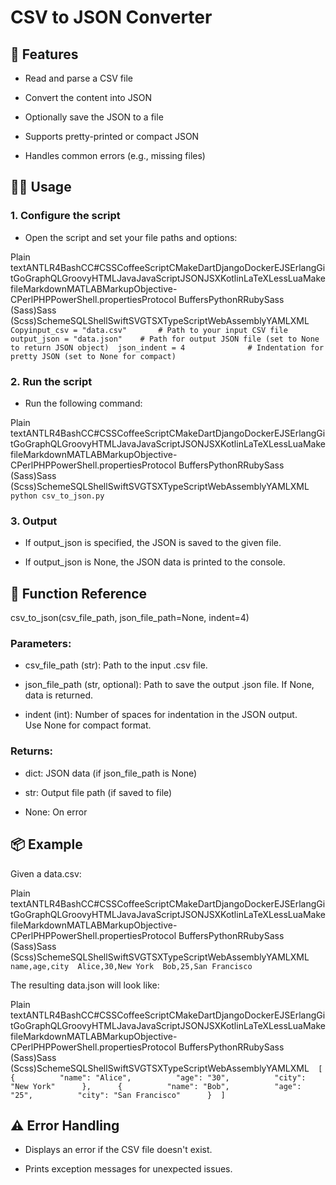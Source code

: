 CSV to JSON Converter
=====================

📁 Features
-----------

*   Read and parse a CSV file
    
*   Convert the content into JSON
    
*   Optionally save the JSON to a file
    
*   Supports pretty-printed or compact JSON
    
*   Handles common errors (e.g., missing files)
    

🧑‍💻 Usage
-----------

### 1\. Configure the script

*   Open the script and set your file paths and options:
    

Plain textANTLR4BashCC#CSSCoffeeScriptCMakeDartDjangoDockerEJSErlangGitGoGraphQLGroovyHTMLJavaJavaScriptJSONJSXKotlinLaTeXLessLuaMakefileMarkdownMATLABMarkupObjective-CPerlPHPPowerShell.propertiesProtocol BuffersPythonRRubySass (Sass)Sass (Scss)SchemeSQLShellSwiftSVGTSXTypeScriptWebAssemblyYAMLXML`   Copyinput_csv = "data.csv"       # Path to your input CSV file  output_json = "data.json"    # Path for output JSON file (set to None to return JSON object)  json_indent = 4              # Indentation for pretty JSON (set to None for compact)   `

### 2\. Run the script

*   Run the following command:
    

Plain textANTLR4BashCC#CSSCoffeeScriptCMakeDartDjangoDockerEJSErlangGitGoGraphQLGroovyHTMLJavaJavaScriptJSONJSXKotlinLaTeXLessLuaMakefileMarkdownMATLABMarkupObjective-CPerlPHPPowerShell.propertiesProtocol BuffersPythonRRubySass (Sass)Sass (Scss)SchemeSQLShellSwiftSVGTSXTypeScriptWebAssemblyYAMLXML`   python csv_to_json.py   `

### 3\. Output

*   If output\_json is specified, the JSON is saved to the given file.
    
*   If output\_json is None, the JSON data is printed to the console.
    

🔧 Function Reference
---------------------

csv\_to\_json(csv\_file\_path, json\_file\_path=None, indent=4)

### Parameters:

*   csv\_file\_path (str): Path to the input .csv file.
    
*   json\_file\_path (str, optional): Path to save the output .json file. If None, data is returned.
    
*   indent (int): Number of spaces for indentation in the JSON output. Use None for compact format.
    

### Returns:

*   dict: JSON data (if json\_file\_path is None)
    
*   str: Output file path (if saved to file)
    
*   None: On error
    

📦 Example
----------

Given a data.csv:

Plain textANTLR4BashCC#CSSCoffeeScriptCMakeDartDjangoDockerEJSErlangGitGoGraphQLGroovyHTMLJavaJavaScriptJSONJSXKotlinLaTeXLessLuaMakefileMarkdownMATLABMarkupObjective-CPerlPHPPowerShell.propertiesProtocol BuffersPythonRRubySass (Sass)Sass (Scss)SchemeSQLShellSwiftSVGTSXTypeScriptWebAssemblyYAMLXML`   name,age,city  Alice,30,New York  Bob,25,San Francisco   `

The resulting data.json will look like:

Plain textANTLR4BashCC#CSSCoffeeScriptCMakeDartDjangoDockerEJSErlangGitGoGraphQLGroovyHTMLJavaJavaScriptJSONJSXKotlinLaTeXLessLuaMakefileMarkdownMATLABMarkupObjective-CPerlPHPPowerShell.propertiesProtocol BuffersPythonRRubySass (Sass)Sass (Scss)SchemeSQLShellSwiftSVGTSXTypeScriptWebAssemblyYAMLXML`   [      {          "name": "Alice",          "age": "30",          "city": "New York"      },      {          "name": "Bob",          "age": "25",          "city": "San Francisco"      }  ]   `

⚠️ Error Handling
-----------------

*   Displays an error if the CSV file doesn't exist.
    
*   Prints exception messages for unexpected issues.

